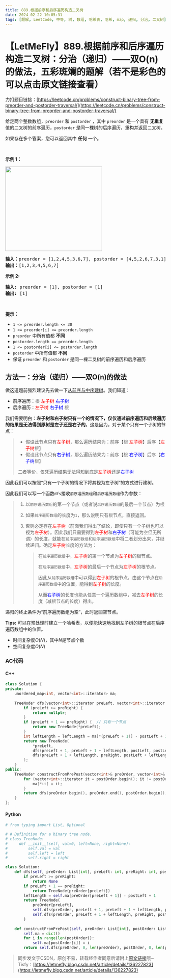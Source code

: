 ```yaml
---
title: 889.根据前序和后序遍历构造二叉树
date: 2024-02-22 10:05:31
tags: [题解, LeetCode, 中等, 树, 数组, 哈希表, 哈希, map, 递归, 分治, 二叉树]
---
```


# 【LetMeFly】889.根据前序和后序遍历构造二叉树：分治（递归）——双O(n)的做法，五彩斑斓的题解（若不是彩色的可以点击原文链接查看）

力扣题目链接：[https://leetcode.cn/problems/construct-binary-tree-from-preorder-and-postorder-traversal/](https://leetcode.cn/problems/construct-binary-tree-from-preorder-and-postorder-traversal/)

<p>给定两个整数数组，<code>preorder</code>&nbsp;和 <code>postorder</code> ，其中 <code>preorder</code> 是一个具有 <strong>无重复</strong> 值的二叉树的前序遍历，<code>postorder</code> 是同一棵树的后序遍历，重构并返回二叉树。</p>

<p>如果存在多个答案，您可以返回其中 <strong>任何</strong> 一个。</p>

<p>&nbsp;</p>

<p><strong>示例 1：</strong></p>

<p><img src="https://assets.leetcode.com/uploads/2021/07/24/lc-prepost.jpg" style="height: 265px; width: 304px;" /></p>

<pre>
<strong>输入：</strong>preorder = [1,2,4,5,3,6,7], postorder = [4,5,2,6,7,3,1]
<strong>输出：</strong>[1,2,3,4,5,6,7]
</pre>

<p><strong>示例 2:</strong></p>

<pre>
<strong>输入:</strong> preorder = [1], postorder = [1]
<strong>输出:</strong> [1]
</pre>

<p>&nbsp;</p>

<p><strong>提示：</strong></p>

<ul>
	<li><code>1 &lt;= preorder.length &lt;= 30</code></li>
	<li><code>1 &lt;= preorder[i] &lt;= preorder.length</code></li>
	<li><code>preorder</code>&nbsp;中所有值都 <strong>不同</strong></li>
	<li><code>postorder.length == preorder.length</code></li>
	<li><code>1 &lt;= postorder[i] &lt;= postorder.length</code></li>
	<li><code>postorder</code>&nbsp;中所有值都 <strong>不同</strong></li>
	<li>保证 <code>preorder</code>&nbsp;和 <code>postorder</code>&nbsp;是同一棵二叉树的前序遍历和后序遍历</li>
</ul>


    
## 方法一：分治（递归）——双O(n)的做法

做这道题前强烈建议先去做一下[从前序与中序建树](https://blog.letmefly.xyz/2024/02/20/LeetCode%200105.%E4%BB%8E%E5%89%8D%E5%BA%8F%E4%B8%8E%E4%B8%AD%E5%BA%8F%E9%81%8D%E5%8E%86%E5%BA%8F%E5%88%97%E6%9E%84%E9%80%A0%E4%BA%8C%E5%8F%89%E6%A0%91/)。我们知道：

+ 前序遍历：<font color='gray'>根</font> <font color='red'>左子树</font> <font color='blue'>右子树</font>
+ 后序遍历：<font color='red'>左子树</font> <font color='blue'>右子树</font> <font color='gray'>根</font>

我们需要明白：**左子树和右子树只有一个的情况下，仅仅通过前序遍历和后续遍历的结果是无法得到原树是左子还是右子的**。这是因为，对于某个只有一个子树的节点：

> + 假设此节点只有<font color='red'>左子树</font>，那么遍历结果为：前序【<font color='gray'>根</font> <font color='red'>左子树</font>】后序【<font color='red'>左子树</font><font color='gray'>根</font>】
> + 假设此节点只有<font color='blue'>右子树</font>，那么遍历结果为：前序【<font color='gray'>根</font> <font color='blue'>右子树</font>】后序【<font color='blue'>右子树</font><font color='gray'>根</font>】
>
> 二者等价，仅凭遍历结果无法得知到底是<font color='red'>左子树</font>还是<font color='blue'>右子树</font>

因此我们可以按照“只有一个子树的情况下将其视为左子树”的方式进行建树。

因此我们可以写一个函数```dfs```接收```前序遍历数组```和```后序遍历数组```作为参数：

> 1. 以```前序遍历数组```的第一个节点（或者说```后序遍历数组```的最后一个节点）为<font color='gray'>根</font>
>
> 2. 如果```前序遍历数组```的长度为```1```，那么说明只有<font color='gray'>根</font>节点，直接返回。
>
> 3. 否则必定存在<font color='red'>左子树</font>（前面我们得出了结论，即使只有一个子树也可以视为<font color='red'>左子树</font>）。因此我们只需要得到<font color='red'>左子树</font>和<font color='blue'>右子树</font>（可能为空但无所谓）的长度，就能在```前序遍历数组```和```后序遍历数组```中将二者划分出来，并继续递归。确定<font color='red'>左子树</font>长度的方法为：
>
>    > 在```前序遍历数组```中，<font color='red'>左子树</font>的第一个节点为<font color='red'>左子树</font>的根节点。
>    >
>    > 在```后序遍历数组```中，<font color='red'>左子树</font>的最后一个节点为<font color='red'>左子树</font>的根节点。
>    >
>    > 因此从```前序遍历数组```中可以得到<font color='red'>左子树</font>的根节点，由这个节点在```后序遍历数组```中的位置，能得到<font color='red'>左子树</font>的长度。
>    >
>    > 从而<font color='blue'>右子树</font>的长度也能从任意一个遍历数组中，减去<font color='red'>左子树</font>的长度（减<font color='gray'>根</font>节点的长度）得出。
>    >

递归的终止条件为“前序遍历数组为空”，此时返回空节点。

**Tips:** 可以在预处理时建立一个哈希表，以便能快速地找到左子树的根节点在后序遍历数组中的位置。

+ 时间复杂度$O(N)$，其中$N$是节点个数
+ 空间复杂度$O(N)$

### AC代码

#### C++

```cpp
class Solution {
private:
    unordered_map<int, vector<int>::iterator> ma;
    
    TreeNode* dfs(vector<int>::iterator preLeft, vector<int>::iterator preRight, vector<int>::iterator postLeft, vector<int>::iterator postRight) {
        if (preLeft >= preRight) {
            return nullptr;
        }
        if (preLeft + 1 == preRight) {  // 只有一个节点
            return new TreeNode(*preLeft);
        }
        int leftLength = leftLength = ma[*(preLeft + 1)] - postLeft + 1;  // 注意是*(preLeft + 1)
        return new TreeNode(
            *preLeft,
            dfs(preLeft + 1, preLeft + 1 + leftLength, postLeft, postLeft + leftLength),
            dfs(preLeft + 1 + leftLength, preRight, postLeft + leftLength, postRight - 1)
        );
    }
public:
    TreeNode* constructFromPrePost(vector<int>& preOrder, vector<int>& postOrder) {
        for (vector<int>::iterator it = postOrder.begin(); it != postOrder.end(); it++) {
            ma[*it] = it;
        }
        return dfs(preOrder.begin(), preOrder.end(), postOrder.begin(), postOrder.end());
    }
};
```

#### Python

```python
# from typing import List, Optional

# # Definition for a binary tree node.
# class TreeNode:
#     def __init__(self, val=0, left=None, right=None):
#         self.val = val
#         self.left = left
#         self.right = right

class Solution:
    def dfs(self, preOrder: List[int], preLeft: int, preRight: int, postOrder: List[int], postLeft: int, postRight: int) -> Optional[TreeNode]:
        if preLeft >= preRight:
            return None
        if preLeft + 1 == preRight:
            return TreeNode(preOrder[preLeft])
        leftLength = self.ma[preOrder[preLeft + 1]] - postLeft + 1
        return TreeNode(
            preOrder[preLeft],
            self.dfs(preOrder, preLeft + 1, preLeft + 1 + leftLength, postOrder, postLeft, postLeft + leftLength),
            self.dfs(preOrder, preLeft + 1 + leftLength, preRight, postOrder, postLeft + leftLength, postRight - 1)
        )
    
    def constructFromPrePost(self, preOrder: List[int], postOrder: List[int]) -> TreeNode:
        self.ma = dict()
        for i in range(len(postOrder)):
            self.ma[postOrder[i]] = i
        return self.dfs(preOrder, 0, len(preOrder), postOrder, 0, len(postOrder))
```

> 同步发文于CSDN，原创不易，转载经作者同意后请附上[原文链接](https://blog.letmefly.xyz/2024/02/22/LeetCode%200889.%E6%A0%B9%E6%8D%AE%E5%89%8D%E5%BA%8F%E5%92%8C%E5%90%8E%E5%BA%8F%E9%81%8D%E5%8E%86%E6%9E%84%E9%80%A0%E4%BA%8C%E5%8F%89%E6%A0%91/)哦~
> Tisfy：[https://letmefly.blog.csdn.net/article/details/136227823](https://letmefly.blog.csdn.net/article/details/136227823)
